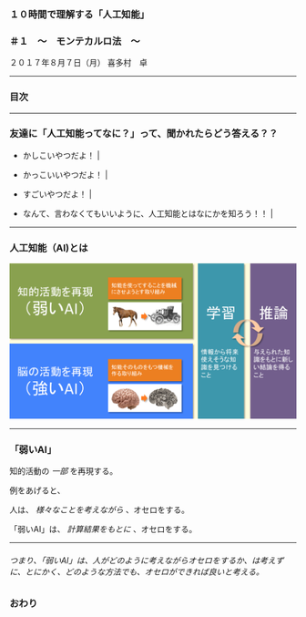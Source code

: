 ### １０時間で理解する「人工知能」
### ＃１　〜　モンテカルロ法　〜

２０１７年８月７日（月）
喜多村　卓


---

### 目次

---


### 友達に「人工知能ってなに？」って、聞かれたらどう答える？？

- かしこいやつだよ！ |
- かっこいいやつだよ！ |
- すごいやつだよ！ |

- なんて、言わなくてもいいように、人工知能とはなにかを知ろう！！ |

---


### 人工知能（AI)とは

![人工知能とは何？](image/what-ai.png)


---

### 「弱いAI」

知的活動の *一部* を再現する。

例をあげると、

人は、 *様々なことを考えながら* 、オセロをする。

「弱いAI」は、 *計算結果をもとに* 、オセロをする。

---

###### つまり、「弱いAI」は、人がどのように考えながらオセロをするか、は考えずに、とにかく、どのような方法でも、オセロができれば良いと考える。




### おわり
